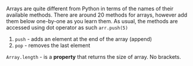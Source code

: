 Arrays are quite different from Python in terms of the names of their available methods. There are around 20 methods for arrays, however add them below one-by-one as you learn them. As usual, the methods are accessed using dot operator as such `arr.push(5)`

1. `push` - adds an element at the end of the array (append)
2. `pop` - removes the last element

 
 `Array.length` - is a **property** that returns the size of array. No brackets.